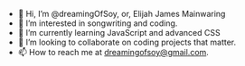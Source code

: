 - 👋 Hi, I’m @dreamingOfSoy, or, Elijah James Mainwaring
- 👀 I’m interested in songwriting and coding.
- 🌱 I’m currently learning JavaScript and advanced CSS
- 💞️ I’m looking to collaborate on coding projects that matter.
- 📫 How to reach me at dreamingofsoy@gmail.com.

<!---
dreamingOfSoy/dreamingOfSoy is a ✨ special ✨ repository because its `README.md` (this file) appears on your GitHub profile.
You can click the Preview link to take a look at your changes.
--->

